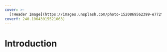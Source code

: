 ```yaml
---
cover: >-
  [!Header Image](https://images.unsplash.com/photo-1520869562399-e772f042f422?crop=entropy&cs=tinysrgb&fm=jpg&ixid=MnwxOTcwMjR8MHwxfHNlYXJjaHw3fHxuZXR3b3JrfGVufDB8fHx8MTY1OTYyMDE5Ng&ixlib=rb-1.2.1&q=80
coverY: 240.10643015521063)
---
```


# Introduction

